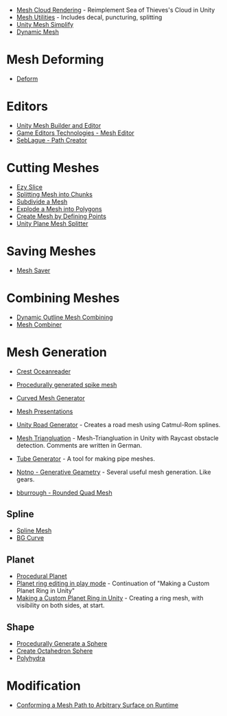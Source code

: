 
* [Mesh Cloud Rendering](https://github.com/maajor/Mesh-Cloud-Rendering) - Reimplement Sea of Thieves's Cloud in Unity
* [Mesh Utilities](https://github.com/P-5/MeshUtilities-Unity) - Includes decal, puncturing, splitting
* [Unity Mesh Simplify](https://github.com/ecidevilin/UnityMeshSimplify)
* [Dynamic Mesh](https://github.com/mariusrubo/Unity-Dynamic-Mesh)

# Mesh Deforming
* [Deform](https://github.com/keenanwoodall/Deform)

# Editors
* [Unity Mesh Builder and Editor](https://github.com/KrystianSzumski/Unity-Mesh-Builder-And-Editor)
* [Game Editors Technologies - Mesh Editor](https://github.com/GamEditorsTechnolegies/Unity-Mesh-Editor)
* [SebLague - Path Creator](https://github.com/SebLague/Path-Creator)

# Cutting Meshes
* [Ezy Slice](https://github.com/DavidArayan/EzySlice)
* [Splitting Mesh into Chunks](https://answers.unity.com/questions/629793/splitting-mesh-into-chunks.html)
* [Subdivide a Mesh](https://answers.unity.com/questions/259127/does-anyone-have-any-code-to-subdivide-a-mesh-and.html)
* [Explode a Mesh into Polygons](https://answers.unity.com/questions/338819/explode-a-mesh-into-polygons-efffect.html)
* [Create Mesh by Defining Points](https://answers.unity.com/questions/585948/create-mesh-by-defining-points.html)
* [Unity Plane Mesh Splitter](https://github.com/artnas/Unity-Plane-Mesh-Splitter)

# Saving Meshes
* [Mesh Saver](https://github.com/pharan/Unity-MeshSaver)

# Combining Meshes
* [Dynamic Outline Mesh Combining](https://github.com/TheBusyBiscuit/Unity-DynamicOutline-MeshCombining)
* [Mesh Combiner](https://github.com/mogoson/MeshCombiner)

# Mesh Generation
* [Crest Oceanreader](https://github.com/huwb/crest-oceanrender)

* [Procedurally generated spike mesh](https://github.com/tenevdev/procedural-spikes)
* [Curved Mesh Generator](https://github.com/nrj/UnityCurvedMeshGenerator)
* [Mesh Presentations](https://github.com/parahunter/mesh-presentation)
* [Unity Road Generator](https://github.com/JPBotelho/Unity-Road-Generator) - Creates a road mesh using Catmul-Rom splines.
* [Mesh Triangluation](https://github.com/IMGSaibh/MeshTriangluation) - Mesh-Triangluation in Unity with Raycast obstacle detection.  Comments are written in German.
* [Tube Generator](https://github.com/sshumihin/TubeGenerator) - A tool for making pipe meshes.

* [Notno - Generative Geametry](https://github.com/notno/GenerativeGeometry-Unity) - Several useful mesh generation.  Like gears.

* [bburrough - Rounded Quad Mesh](https://github.com/bburrough/RoundedQuadMesh)

## Spline
* [Spline Mesh](https://github.com/benoit-dumas/SplineMesh)
* [BG Curve](https://github.com/bansheeGz/BGCurve)
## Planet
* [Procedural Planet](https://github.com/paolorussian/proceduralplanet)
* [Planet ring editing in play mode](https://www.youtube.com/watch?v=WmWMC6iq7Y0) - Continuation of "Making a Custom Planet Ring in Unity"
* [Making a Custom Planet Ring in Unity](https://www.youtube.com/watch?v=Rze4GEFrYYs) - Creating a ring mesh, with visibility on both sides, at start.
## Shape
* [Procedurally Generate a Sphere](https://stackoverflow.com/questions/4081898/procedurally-generate-a-sphere-mesh)
* [Create Octahedron Sphere](https://www.binpress.com/tutorial/creating-an-octahedron-sphere/162)
* [Polyhydra](https://github.com/IxxyXR/Polyhydra)

# Modification
* [Conforming a Mesh Path to Arbitrary Surface on Runtime](https://answers.unity.com/questions/46457/conforming-a-mesh-path-to-arbitrary-surface-runtim.html)
